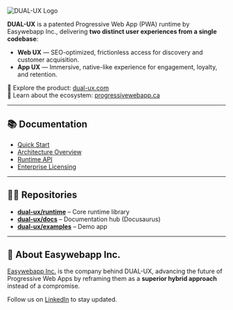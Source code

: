 ![DUAL-UX Logo](https://dual-ux.com/assets/icons/github-dualux-hero.png)

**DUAL-UX** is a patented Progressive Web App (PWA) runtime by Easywebapp Inc., delivering **two distinct user experiences from a single codebase**:

- **Web UX** — SEO-optimized, frictionless access for discovery and customer acquisition.  
- **App UX** — Immersive, native-like experience for engagement, loyalty, and retention.  

🔗 Explore the product: [dual-ux.com](https://dual-ux.com)  
🔗 Learn about the ecosystem: [progressivewebapp.ca](https://progressivewebapp.ca)  

---

## 📚 Documentation
- [Quick Start](https://dual-ux.github.io/docs/intro/what-is-dualux)  
- [Architecture Overview](https://dual-ux.github.io/docs/architecture/overview)  
- [Runtime API](https://dual-ux.github.io/docs/runtime-api/configuration)  
- [Enterprise Licensing](https://dual-ux.github.io/docs/enterprise/dual-licensing)  

---

## 🧑‍💻 Repositories
- [**dual-ux/runtime**](https://github.com/dual-ux/pwa-dualux) – Core runtime library  
- [**dual-ux/docs**](https://github.com/dual-ux/docs) – Documentation hub (Docusaurus)  
- [**dual-ux/examples**](https://demo.dual-ux.com) – Demo app  

---

## 🏢 About Easywebapp Inc.
[Easywebapp Inc.](https://easywebapp.ca) is the company behind DUAL-UX, advancing the future of Progressive Web Apps by reframing them as a **superior hybrid approach** instead of a compromise.  

Follow us on [LinkedIn](https://www.linkedin.com/company/easywebapp/) to stay updated.
